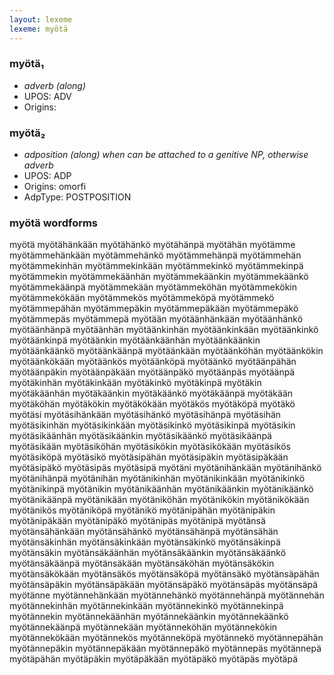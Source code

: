 ```yaml
---
layout: lexeme
lexeme: myötä
---
```


###  myötä₁

* _adverb (along)_
* UPOS:  ADV
* Origins: 


###  myötä₂

* _adposition (along) when can be attached to a genitive NP, otherwise adverb_
* UPOS:  ADP
* Origins: omorfi 
* AdpType:  POSTPOSITION


### myötä wordforms

myötä
myötähänkään
myötähänkö
myötähänpä
myötähän
myötämme
myötämmehänkään
myötämmehänkö
myötämmehänpä
myötämmehän
myötämmekinhän
myötämmekinkään
myötämmekinkö
myötämmekinpä
myötämmekin
myötämmekäänhän
myötämmekäänkin
myötämmekäänkö
myötämmekäänpä
myötämmekään
myötämmeköhän
myötämmekökin
myötämmekökään
myötämmekös
myötämmeköpä
myötämmekö
myötämmepähän
myötämmepäkin
myötämmepäkään
myötämmepäkö
myötämmepäs
myötämmepä
myötään
myötäänhänkään
myötäänhänkö
myötäänhänpä
myötäänhän
myötäänkinhän
myötäänkinkään
myötäänkinkö
myötäänkinpä
myötäänkin
myötäänkäänhän
myötäänkäänkin
myötäänkäänkö
myötäänkäänpä
myötäänkään
myötäänköhän
myötäänkökin
myötäänkökään
myötäänkös
myötäänköpä
myötäänkö
myötäänpähän
myötäänpäkin
myötäänpäkään
myötäänpäkö
myötäänpäs
myötäänpä
myötäkinhän
myötäkinkään
myötäkinkö
myötäkinpä
myötäkin
myötäkäänhän
myötäkäänkin
myötäkäänkö
myötäkäänpä
myötäkään
myötäköhän
myötäkökin
myötäkökään
myötäkös
myötäköpä
myötäkö
myötäsi
myötäsihänkään
myötäsihänkö
myötäsihänpä
myötäsihän
myötäsikinhän
myötäsikinkään
myötäsikinkö
myötäsikinpä
myötäsikin
myötäsikäänhän
myötäsikäänkin
myötäsikäänkö
myötäsikäänpä
myötäsikään
myötäsiköhän
myötäsikökin
myötäsikökään
myötäsikös
myötäsiköpä
myötäsikö
myötäsipähän
myötäsipäkin
myötäsipäkään
myötäsipäkö
myötäsipäs
myötäsipä
myötäni
myötänihänkään
myötänihänkö
myötänihänpä
myötänihän
myötänikinhän
myötänikinkään
myötänikinkö
myötänikinpä
myötänikin
myötänikäänhän
myötänikäänkin
myötänikäänkö
myötänikäänpä
myötänikään
myötäniköhän
myötänikökin
myötänikökään
myötänikös
myötäniköpä
myötänikö
myötänipähän
myötänipäkin
myötänipäkään
myötänipäkö
myötänipäs
myötänipä
myötänsä
myötänsähänkään
myötänsähänkö
myötänsähänpä
myötänsähän
myötänsäkinhän
myötänsäkinkään
myötänsäkinkö
myötänsäkinpä
myötänsäkin
myötänsäkäänhän
myötänsäkäänkin
myötänsäkäänkö
myötänsäkäänpä
myötänsäkään
myötänsäköhän
myötänsäkökin
myötänsäkökään
myötänsäkös
myötänsäköpä
myötänsäkö
myötänsäpähän
myötänsäpäkin
myötänsäpäkään
myötänsäpäkö
myötänsäpäs
myötänsäpä
myötänne
myötännehänkään
myötännehänkö
myötännehänpä
myötännehän
myötännekinhän
myötännekinkään
myötännekinkö
myötännekinpä
myötännekin
myötännekäänhän
myötännekäänkin
myötännekäänkö
myötännekäänpä
myötännekään
myötänneköhän
myötännekökin
myötännekökään
myötännekös
myötänneköpä
myötännekö
myötännepähän
myötännepäkin
myötännepäkään
myötännepäkö
myötännepäs
myötännepä
myötäpähän
myötäpäkin
myötäpäkään
myötäpäkö
myötäpäs
myötäpä

